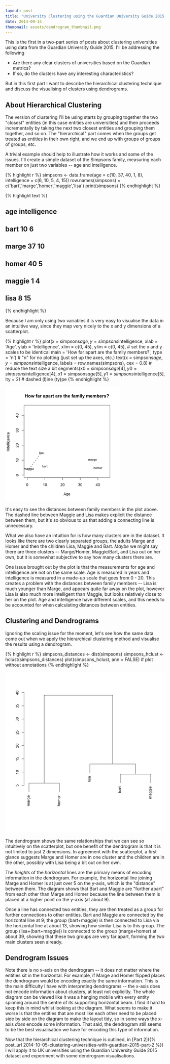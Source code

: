```yaml
---
layout: post
title: "University Clustering using the Guardian University Guide 2015: Part 1"
date: 2014-09-14 
thumbnail: assets/dendrogram_thumbnail.png
---
```


This is the first in a two-part series of posts about clustering universities using data from the Guardian University Guide 2015. I'll be addressing the following

- Are there any clear clusters of universities based on the Guardian metrics?
- If so, do the clusters have any interesting characteristics?

But in this first part I want to describe the hierarchical clustering technique and discuss the visualising of clusters using dendrograms.

About Hierarchical Clustering
-----------------------------
The version of clustering I'll be using starts by grouping together the two "closest" entities (in this case entities are universities) and then proceeds incrementally by taking the next two closest entities and grouping them together, and so on. The "hierarchical" part comes when the groups get treated as entities in their own right, and we end up with groups of groups of groups, etc.

A trivial example should help to illustrate how it works and some of the issues. I'll create a simple dataset of the Simpsons family, measuring each member on just two variables -- age and intelligence.


{% highlight r %}
simpsons <- data.frame(age = c(10, 37, 40, 1, 8),
                       intelligence = c(6, 10, 5, 4, 15))
row.names(simpsons) = c('bart','marge','homer','maggie','lisa')
print(simpsons)
{% endhighlight %}



{% highlight text %}
##        age intelligence
## bart    10            6
## marge   37           10
## homer   40            5
## maggie   1            4
## lisa     8           15
{% endhighlight %}

Because I am only using two variables it is very easy to visualise the data in an intuitive way, since they map very nicely to the x and y dimensions of a scatterplot.


{% highlight r %}
plot(x = simpsons$age, y = simpsons$intelligence, 
     xlab = 'Age', ylab = 'Intelligence', 
     xlim = c(0, 45), ylim = c(0, 45),  # set the x and y scales to be identical
     main = 'How far apart are the family members?',
     type = 'n')  # "n" for no plotting (just set up the axes, etc.)
text(x = simpsons$age, y = simpsons$intelligence, 
     labels = row.names(simpsons), 
     cex = 0.8)  # reduce the text size a bit
segments(x0 = simpsons$age[4], y0 = simpsons$intelligence[4],
         x1 = simpsons$age[5], y1 = simpsons$intelligence[5],
         lty = 2)  # dashed (l)ine (ty)pe
{% endhighlight %}

![center](/../figs/2014-09-14-clustering-universities-with-guardian-2015-part-1/unnamed-chunk-2.png) 

It's easy to see the distances between family members in the plot above. The dashed line between Maggie and Lisa makes explicit the distance between them, but it's so obvious to us that adding a connecting line is unnecessary. 

What we also have an intuition for is how many clusters are in the dataset. It looks like there are two clearly separated groups, the adults Marge and Homer and then the children Lisa, Maggie and Bart. *Maybe* we might say there are three clusters -- Marge/Homer, Maggie/Bart, and Lisa out on her own, but it is somewhat subjective to say how many clusters there are.

One issue brought out by the plot is that the measurements for age and intelligence are not on the same scale. Age is measured in years and intelligence is measured in a made-up scale that goes from 0 - 20. This creates a problem with the distances between family members -- Lisa is much younger than Marge, and appears quite far away on the plot, however Lisa is also much more intelligent than Maggie, but looks relatively close to her on the plot. Age and intelligence have different scales, and this needs to be accounted for when calculating distances between entities.

Clustering and Dendrograms
--------------------------
Ignoring the scaling issue for the moment, let's see how the same data come out when we apply the hierarchical clustering method and visualise the results using a dendrogram.


{% highlight r %}
simpsons_distances <- dist(simpsons)
simpsons_hclust <- hclust(simpsons_distances)
plot(simpsons_hclust, ann = FALSE)  # plot without annotations
{% endhighlight %}

![center](/../figs/2014-09-14-clustering-universities-with-guardian-2015-part-1/unnamed-chunk-3.png) 

The dendrogram shows the same relationships that we can see so intuitively on the scatterplot, but one benefit of the dendrogram is that it is not limited to just 2 dimensions. In agreement with the scatterplot, a first glance suggests Marge and Homer are in one cluster and the children are in the other, possibly with Lisa being a bit out on her own.

The *heights* of the *horizontal* lines are the primary means of encoding information in the dendrogram. For example, the horizontal line joining Marge and Homer is at just over 5 on the y-axis, which is the "distance" between them. The diagram shows that Bart and Maggie are "further apart" from each other than Marge and Homer because the line between them is placed at a higher point on the y-axis (at about 9).

Once a line has connected two entities, they are then treated as a group for further connections to other entities. Bart and Maggie are connected by the horizontal line at 9; the *group* (bart+maggie) is then connected to Lisa via the horizontal line at about 13, showing how similar Lisa is to this group. The group (lisa+(bart+maggie)) is connected to the group (marge+homer) at about 39, showing that these two groups are very far apart, forming the two main clusters seen already.

Dendrogram Issues
-----------------
Note there is no x-axis on the dendrogram -- it does not matter where the entities sit in the horizontal. For example, if Marge and Homer flipped places the dendrogram would be encoding exactly the same information. This is the main difficulty I have with interpreting dendrograms -- the x-axis does not encode information about clusters, at least not explicitly. The whole diagram can be viewed like it was a hanging mobile with every entity spinning around the centre of its supporting horizontal beam. I find it hard to keep this in mind whilst looking at the diagram. What seems to make it worse is that the entities that are most like each other need to be placed side by side on the diagram to make the layout tidy, so in some ways the x-axis *does* encode some information. That said, the dendrogram still seems to be the best visualisation we have for encoding this type of information.

Now that the hierarchical clustering technique is outlined, in [Part 2]({% post_url 2014-10-05-clustering-universities-with-guardian-2015-part-2 %}) I will apply it to UK universities using the Guardian University Guide 2015 dataset and experiment with some dendrogram visualisations.









